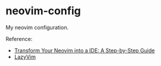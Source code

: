 # neovim-config
My neovim configuration.

Reference:

- [Transform Your Neovim into a IDE: A Step-by-Step Guide](https://martinlwx.github.io/en/config-neovim-from-scratch/)
- [LazyVim](https://github.com/LazyVim/LazyVim)
